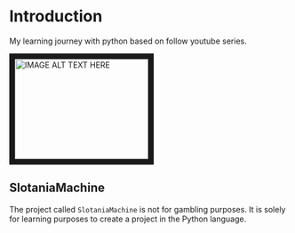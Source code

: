 # Introduction

My learning journey with python based on follow youtube series.

<a href="http://www.youtube.com/watch?feature=player_embedded&v=th4OBktqK1I
" target="_blank"><img src="http://img.youtube.com/vi/th4OBktqK1I/0.jpg" 
alt="IMAGE ALT TEXT HERE" width="240" height="180" border="10" /></a>

## SlotaniaMachine

The project called `SlotaniaMachine` is not for gambling purposes. It is solely for learning purposes to create a project in the Python language.